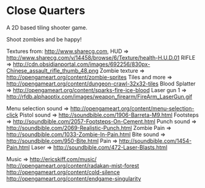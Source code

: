 Close Quarters
==============

A 2D based tiling shooter game.

Shoot zombies and be happy!

Textures from: http://www.sharecg.com,
HUD => http://www.sharecg.com/v/14458/browse/6/Texture/health-H.U.D.01
RIFLE => http://cdn.obsidianportal.com/images/692256/830px-Chinese_assault_rifle_thumb_48.png
Zombie texture => http://opengameart.org/content/zombie-sprites
Tiles and more => http://opengameart.org/content/dungeon-crawl-32x32-tiles
Blood Splatter => http://opengameart.org/content/sparks-fire-ice-blood
Laser gun 1 => http://rfdb.alphaoptix.com/images/weapon_firearm/FireArm_LaserGun.gif

Menu selection sound => http://opengameart.org/content/menu-selection-click
Pistol sound => http://soundbible.com/1906-Barreta-M9.html
Footsteps => http://soundbible.com/2057-Footsteps-On-Cement.html
Punch sound => http://soundbible.com/2069-Realistic-Punch.html
Zombie Pain => http://soundbible.com/1033-Zombie-In-Pain.html
Bite sound => http://soundbible.com/950-Bite.html
Pain => http://soundbible.com/1454-Pain.html
Laser => http://soundbible.com/472-Laser-Blasts.html

Music => http://ericskiff.com/music/
         http://opengameart.org/content/radakan-mist-forest
         http://opengameart.org/content/cold-silence
         http://opengameart.org/content/endgame-singularity